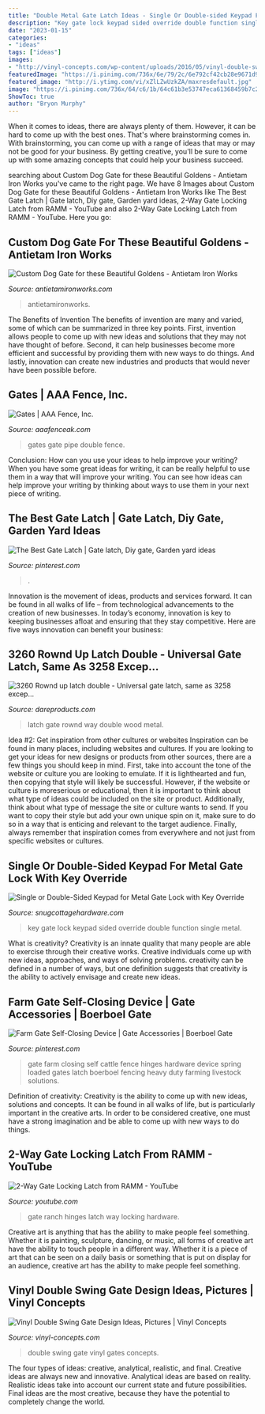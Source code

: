 ```yaml
---
title: "Double Metal Gate Latch Ideas - Single Or Double-sided Keypad For Metal Gate Lock With Key Override"
description: "Key gate lock keypad sided override double function single metal"
date: "2023-01-15"
categories:
- "ideas"
tags: ["ideas"]
images:
- "http://vinyl-concepts.com/wp-content/uploads/2016/05/vinyl-double-swing-gate-07.jpg"
featuredImage: "https://i.pinimg.com/736x/6e/79/2c/6e792cf42cb28e9671d99130f564bd98.jpg"
featured_image: "http://i.ytimg.com/vi/xZlLZwUzkZA/maxresdefault.jpg"
image: "https://i.pinimg.com/736x/64/c6/1b/64c61b3e53747eca61368459b7c275e6--cattle-farming-livestock.jpg?b=t"
ShowToc: true
author: "Bryon Murphy"
---
```



When it comes to ideas, there are always plenty of them. However, it can be hard to come up with the best ones. That's where brainstorming comes in. With brainstorming, you can come up with a range of ideas that may or may not be good for your business. By getting creative, you'll be sure to come up with some amazing concepts that could help your business succeed.

	

		
searching about Custom Dog Gate for these Beautiful Goldens - Antietam Iron Works you've came to the right page. We have 8 Images about Custom Dog Gate for these Beautiful Goldens - Antietam Iron Works like The Best Gate Latch | Gate latch, Diy gate, Garden yard ideas, 2-Way Gate Locking Latch from RAMM - YouTube and also 2-Way Gate Locking Latch from RAMM - YouTube. Here you go:
		
    
## Custom Dog Gate For These Beautiful Goldens - Antietam Iron Works

<img loading=lazy src="http://antietamironworks.com/wp-content/uploads/Metal-Dog-Gate-scaled.jpg" onerror="this.onerror=null;this.src='https://tse1.mm.bing.net/th?id=OIP.dtZRp6naNpWMBvz8gT9bZAHaLG&amp;pid=15.1';" alt="Custom Dog Gate for these Beautiful Goldens - Antietam Iron Works">

_Source: antietamironworks.com_

>antietamironworks. 

	

The Benefits of Invention
The benefits of invention are many and varied, some of which can be summarized in three key points. First, invention allows people to come up with new ideas and solutions that they may not have thought of before. Second, it can help businesses become more efficient and successful by providing them with new ways to do things. And lastly, innovation can create new industries and products that would never have been possible before.

    
## Gates | AAA Fence, Inc.

<img loading=lazy src="http://www.aaafenceak.com/sites/default/files/images/photos/double_pipe_gate.jpg" onerror="this.onerror=null;this.src='https://tse2.mm.bing.net/th?id=OIP.ksz38kqj5VD3bQV6nVs-xgHaE8&amp;pid=15.1';" alt="Gates | AAA Fence, Inc.">

_Source: aaafenceak.com_

>gates gate pipe double fence. 

	

Conclusion: How can you use your ideas to help improve your writing?
When you have some great ideas for writing, it can be really helpful to use them in a way that will improve your writing. You can see how ideas can help improve your writing by thinking about ways to use them in your next piece of writing.

    
## The Best Gate Latch | Gate Latch, Diy Gate, Garden Yard Ideas

<img loading=lazy src="https://i.pinimg.com/736x/6e/79/2c/6e792cf42cb28e9671d99130f564bd98.jpg" onerror="this.onerror=null;this.src='https://tse2.mm.bing.net/th?id=OIP.-suDmsYLDRd83XoKYe-8jAHaFj&amp;pid=15.1';" alt="The Best Gate Latch | Gate latch, Diy gate, Garden yard ideas">

_Source: pinterest.com_

>. 

	

Innovation is the movement of ideas, products and services forward. It can be found in all walks of life – from technological advancements to the creation of new businesses. In today’s economy, innovation is key to keeping businesses afloat and ensuring that they stay competitive. Here are five ways innovation can benefit your business: 

    
## 3260 Rownd Up Latch Double - Universal Gate Latch, Same As 3258 Excep...

<img loading=lazy src="https://www.dareproducts.com/images/products/3260.jpg" onerror="this.onerror=null;this.src='https://tse3.mm.bing.net/th?id=OIP.mNA2Gpi6tpDJ0E_NnqAgzAHaFA&amp;pid=15.1';" alt="3260 Rownd up latch double - Universal gate latch, same as 3258 excep...">

_Source: dareproducts.com_

>latch gate rownd way double wood metal. 

	

Idea #2: Get inspiration from other cultures or websites
Inspiration can be found in many places, including websites and cultures. If you are looking to get your ideas for new designs or products from other sources, there are a few things you should keep in mind. First, take into account the tone of the website or culture you are looking to emulate. If it is lighthearted and fun, then copying that style will likely be successful. However, if the website or culture is moreserious or educational, then it is important to think about what type of ideas could be included on the site or product. Additionally, think about what type of message the site or culture wants to send. If you want to copy their style but add your own unique spin on it, make sure to do so in a way that is enticing and relevant to the target audience. Finally, always remember that inspiration comes from everywhere and not just from specific websites or cultures.

    
## Single Or Double-Sided Keypad For Metal Gate Lock With Key Override

<img loading=lazy src="https://snugcottagehardware.com/wp-content/uploads/2020/03/BL3400-ORN_Installed_HeritageFrontGate_WEBSITE_3.jpg" onerror="this.onerror=null;this.src='https://tse3.mm.bing.net/th?id=OIP.HplX8UCVso3q4B1_7V-37gHaFF&amp;pid=15.1';" alt="Single or Double-Sided Keypad for Metal Gate Lock with Key Override">

_Source: snugcottagehardware.com_

>key gate lock keypad sided override double function single metal. 

	

What is creativity?
Creativity is an innate quality that many people are able to exercise through their creative works. Creative individuals come up with new ideas, approaches, and ways of solving problems. creativity can be defined in a number of ways, but one definition suggests that creativity is the ability to actively envisage and create new ideas.

    
## Farm Gate Self-Closing Device | Gate Accessories | Boerboel Gate

<img loading=lazy src="https://i.pinimg.com/736x/64/c6/1b/64c61b3e53747eca61368459b7c275e6--cattle-farming-livestock.jpg?b=t" onerror="this.onerror=null;this.src='https://tse3.mm.bing.net/th?id=OIP.ANElMAVn9f8rX9inqqyeeAHaHa&amp;pid=15.1';" alt="Farm Gate Self-Closing Device | Gate Accessories | Boerboel Gate">

_Source: pinterest.com_

>gate farm closing self cattle fence hinges hardware device spring loaded gates latch boerboel fencing heavy duty farming livestock solutions. 

	

Definition of creativity:
Creativity is the ability to come up with new ideas, solutions and concepts. It can be found in all walks of life, but is particularly important in the creative arts. In order to be considered creative, one must have a strong imagination and be able to come up with new ways to do things.

    
## 2-Way Gate Locking Latch From RAMM - YouTube

<img loading=lazy src="http://i.ytimg.com/vi/xZlLZwUzkZA/maxresdefault.jpg" onerror="this.onerror=null;this.src='https://tse2.mm.bing.net/th?id=OIP.1eXkYJChEIFH8l0oL8hxgQHaEK&amp;pid=15.1';" alt="2-Way Gate Locking Latch from RAMM - YouTube">

_Source: youtube.com_

>gate ranch hinges latch way locking hardware. 

	

Creative art is anything that has the ability to make people feel something. Whether it is painting, sculpture, dancing, or music, all forms of creative art have the ability to touch people in a different way. Whether it is a piece of art that can be seen on a daily basis or something that is put on display for an audience, creative art has the ability to make people feel something.

    
## Vinyl Double Swing Gate Design Ideas, Pictures | Vinyl Concepts

<img loading=lazy src="http://vinyl-concepts.com/wp-content/uploads/2016/05/vinyl-double-swing-gate-07.jpg" onerror="this.onerror=null;this.src='https://tse3.mm.bing.net/th?id=OIP.EqybtQI-2iRYQBpje7B61AHaFj&amp;pid=15.1';" alt="Vinyl Double Swing Gate Design Ideas, Pictures | Vinyl Concepts">

_Source: vinyl-concepts.com_

>double swing gate vinyl gates concepts. 

	

The four types of ideas: creative, analytical, realistic, and final.
Creative ideas are always new and innovative. Analytical ideas are based on reality. Realistic ideas take into account our current state and future possibilities. Final ideas are the most creative, because they have the potential to completely change the world.

